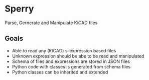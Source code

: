 # Sperry
Parse, Gernerate and Manipulate KiCAD files

## Goals
* Able to read any (KiCAD) s-expression based files
* Unknown expression should be abe to be read and manipulated
* Schema of files and expressions are stored in JSON files
* Python code with classes is generated from schema files
* Python classes can be inherited and extended
